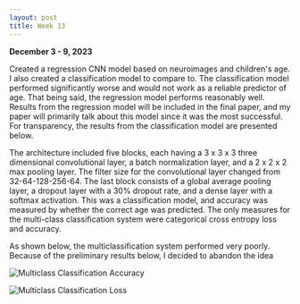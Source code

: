 ```yaml
---
layout: post
title: Week 13
---
```

**December 3 - 9, 2023**

Created a regression CNN model based on neuroimages and children's age. I also created a classification model to compare to. The classification model performed significantly worse and would not 
work as a reliable predictor of age. That being said, the regression model performs reasonably well. Results from the regression model will be included in the final paper, and my paper will primarily talk about this model since it was the most successful. For transparency, the results from the classification model are presented below. 

The architecture included five blocks, each having a 3 x 3 x 3 three dimensional convolutional layer, a batch normalization layer, and a 2 x 2 x 2 max pooling layer. The filter size for the convolutional layer changed from 32-64-128-256-64. The last block consists of a global average pooling layer, a dropout layer with a 30% dropout rate, and a dense layer with a softmax activation. This was a classification model, and accuracy was measured by whether the correct age was predicted. The only measures for the multi-class classification system were categorical cross entropy loss and accuracy. 

As shown below, the multiclassification system performed very poorly. Because of the preliminary results below, I decided to abandon the idea 

![Multiclass Classification Accuracy](https://github.com/msp112/msp112.github.io/blob/master/files/Multiclass_Classification_Accuracy_Line_Graph.png)

![Multiclass Classification Loss](https://github.com/msp112/msp112.github.io/blob/master/files/Multiclass_Classification_Loss_Line_Graph.png)

